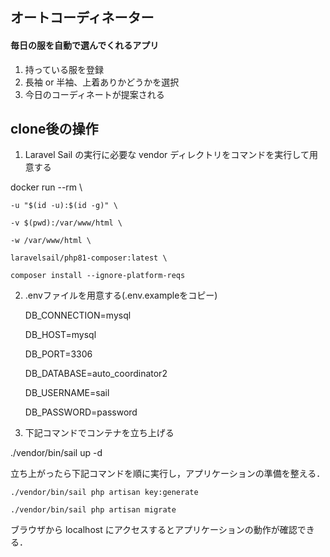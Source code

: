 ## オートコーディネーター

#### 毎日の服を自動で選んでくれるアプリ

1. 持っている服を登録
2. 長袖 or 半袖、上着ありかどうかを選択
3. 今日のコーディネートが提案される





## clone後の操作

1. Laravel Sail の実行に必要な vendor ディレクトリをコマンドを実行して用意する

docker run --rm \

    -u "$(id -u):$(id -g)" \
    
    -v $(pwd):/var/www/html \
    
    -w /var/www/html \
    
    laravelsail/php81-composer:latest \
    
    composer install --ignore-platform-reqs
  



2. .envファイルを用意する(.env.exampleをコピー)

    DB_CONNECTION=mysql

    DB_HOST=mysql

    DB_PORT=3306

    DB_DATABASE=auto_coordinator2

    DB_USERNAME=sail

    DB_PASSWORD=password




3. 下記コマンドでコンテナを立ち上げる


./vendor/bin/sail up -d

立ち上がったら下記コマンドを順に実行し，アプリケーションの準備を整える．


    ./vendor/bin/sail php artisan key:generate

    ./vendor/bin/sail php artisan migrate

ブラウザから localhost にアクセスするとアプリケーションの動作が確認できる．
